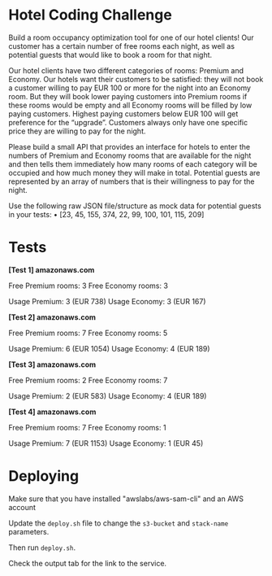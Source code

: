 # Hotel Coding Challenge

Build a room occupancy optimization tool for one of our hotel clients! Our customer has a certain number of free rooms each night, as well as potential guests that would like to book a room for that night.


Our hotel clients have two different categories of rooms: Premium and Economy. Our hotels want their customers to be satisfied: they will not book a customer willing to pay EUR 100 or more for the night into an Economy room. But they will book lower paying
customers into Premium rooms if these rooms would be empty and all Economy rooms will be filled by low paying customers. Highest paying customers below EUR 100 will get preference for the “upgrade”. Customers always only have one specific price they are willing to pay for the night.


Please build a small API that provides an interface for hotels to enter the numbers of Premium and Economy rooms that are available for the night and then tells them immediately how many rooms of each category will be occupied and how much money they will make in total. Potential guests are represented by an array of numbers that is their willingness to pay for the night.


Use the following raw JSON file/structure as mock data for potential guests in your tests:
• [23, 45, 155, 374, 22, 99, 100, 101, 115, 209]


# Tests
**[Test 1] amazonaws.com**

Free Premium rooms: 3 Free Economy rooms: 3

Usage Premium: 3 (EUR 738) Usage Economy: 3 (EUR 167)

****[Test 2] amazonaws.com****

Free Premium rooms: 7 Free Economy rooms: 5

Usage Premium: 6 (EUR 1054) Usage Economy: 4 (EUR 189)

****[Test 3] amazonaws.com****

Free Premium rooms: 2 Free Economy rooms: 7

Usage Premium: 2 (EUR 583) Usage Economy: 4 (EUR 189)

****[Test 4] amazonaws.com****

Free Premium rooms: 7 Free Economy rooms: 1

Usage Premium: 7 (EUR 1153) Usage Economy: 1 (EUR 45)

# Deploying
Make sure that you have installed "awslabs/aws-sam-cli" and an AWS account

Update the `deploy.sh` file to change the `s3-bucket` and `stack-name` parameters.

Then run `deploy.sh`.

Check the output tab for the link to the service.
